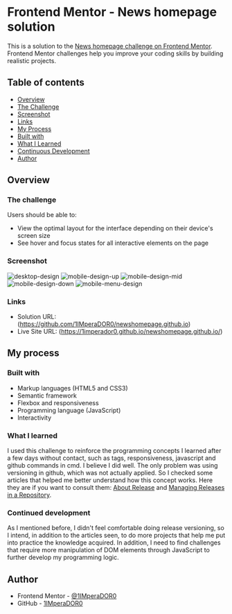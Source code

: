 # Frontend Mentor - News homepage solution

This is a solution to the [News homepage challenge on Frontend Mentor](https://www.frontendmentor.io/challenges/news-homepage-H6SWTa1MFl). Frontend Mentor challenges help you improve your coding skills by building realistic projects. 

## Table of contents

- [Overview](#overview)
- [The Challenge](#the-challenge)
- [Screenshot](#screenshot)
- [Links](#links)
- [My Process](#my-process)
- [Built with](#built-with)
- [What I Learned](#what-i-learned)
- [Continuous Development](#continuous-development)
- [Author](#author)

## Overview

### The challenge

Users should be able to:

- View the optimal layout for the interface depending on their device's screen size
- See hover and focus states for all interactive elements on the page

### Screenshot

![desktop-design](../assets/images/desktop-design.jpg)
![mobile-design-up](../assets/images/mobile-design-up.jpg)
![mobile-design-mid](../assets/images/mobile-design-mid.jpg)
![mobile-design-down](../assets/images/mobile-design-down.jpg)
![mobile-menu-design](../assets/images/mobile-design-menu.jpg)

### Links

- Solution URL: (https://github.com/1IMperaDOR0/newshomepage.github.io)
- Live Site URL: (https://1imperador0.github.io/newshomepage.github.io/)

## My process

### Built with

- Markup languages ​​(HTML5 and CSS3)
- Semantic framework
- Flexbox and responsiveness
- Programming language (JavaScript)
- Interactivity

### What I learned

I used this challenge to reinforce the programming concepts I learned after a few days without contact, such as tags, responsiveness, javascript and github commands in cmd. I believe I did well. The only problem was using versioning in github, which was not actually applied. So I checked some articles that helped me better understand how this concept works. Here they are if you want to consult them: [About Release](https://docs.github.com/en/repositories/releasing-projects-on-github/about-releases) and [Managing Releases in a Repository](https://docs.github.com/en/repositories/releasing-projects-on-github/managing-releases-in-a-repository).

### Continued development

As I mentioned before, I didn't feel comfortable doing release versioning, so I intend, in addition to the articles seen, to do more projects that help me put into practice the knowledge acquired. In addition, I need to find challenges that require more manipulation of DOM elements through JavaScript to further develop my programming logic.

## Author

- Frontend Mentor - [@1IMperaDOR0](https://www.frontendmentor.io/profile/1IMperaDOR0)
- GitHub - [1IMperaDOR0](https://github.com/1IMperaDOR0)
